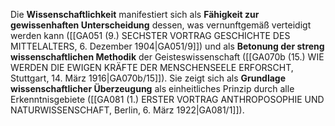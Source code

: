 
Die **Wissenschaftlichkeit** manifestiert sich als **Fähigkeit zur gewissenhaften Unterscheidung** dessen, was vernunftgemäß verteidigt werden kann ([[GA051 (9.) SECHSTER VORTRAG GESCHICHTE DES MITTELALTERS, 6. Dezember 1904|GA051/9]]) und als **Betonung der streng wissenschaftlichen Methodik** der Geisteswissenschaft ([[GA070b (15.) WIE WERDEN DIE EWIGEN KRÄFTE DER MENSCHENSEELE ERFORSCHT, Stuttgart, 14. März 1916|GA070b/15]]). Sie zeigt sich als **Grundlage wissenschaftlicher Überzeugung** als einheitliches Prinzip durch alle Erkenntnisgebiete ([[GA081 (1.) ERSTER VORTRAG ANTHROPOSOPHIE UND NATURWISSENSCHAFT, Berlin, 6. März 1922|GA081/1]]).

